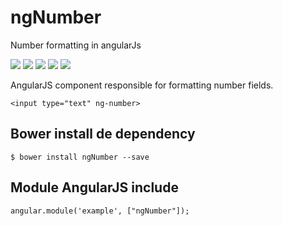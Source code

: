 # ngNumber
Number formatting in angularJs

<p>
  <a href="https://gitter.im/miamarti/ngNumber" target="_blank"><img src="https://img.shields.io/gitter/room/nwjs/nw.js.svg"></a>
  <img src="https://img.shields.io/badge/ngNumber-release-green.svg">
  <img src="https://img.shields.io/badge/version-1.4.3-blue.svg">
  <img src="https://img.shields.io/github/license/mashape/apistatus.svg">
  <a href="https://github.com/miamarti/ngNumber/tarball/master"><img src="https://img.shields.io/github/downloads/atom/atom/latest/total.svg"></a>
</p>

AngularJS component responsible for formatting number fields.

```
<input type="text" ng-number>
```

## Bower install de dependency
```
$ bower install ngNumber --save
```

## Module AngularJS include
```
angular.module('example', ["ngNumber"]);
```
